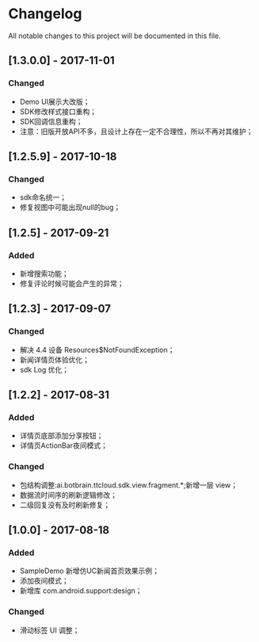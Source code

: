 # Changelog
All notable changes to this project will be documented in this file.
## [1.3.0.0] - 2017-11-01
### Changed
- Demo UI展示大改版；
- SDK修改样式接口重构；
- SDK回调信息重构；
- 注意：旧版开放API不多，且设计上存在一定不合理性，所以不再对其维护；

## [1.2.5.9] - 2017-10-18
### Changed
- sdk命名统一；
- 修复视图中可能出现null的bug；

## [1.2.5] - 2017-09-21
### Added
- 新增搜索功能；
- 修复评论时候可能会产生的异常；

## [1.2.3] - 2017-09-07
### Changed
- 解决 4.4 设备 Resources$NotFoundException；
- 新闻详情页体验优化；
- sdk Log 优化；

## [1.2.2] - 2017-08-31
### Added
- 详情页底部添加分享按钮；
- 详情页ActionBar夜间模式；
### Changed
- 包结构调整:ai.botbrain.ttcloud.sdk.view.fragment.*;新增一层 view；
- 数据流时间序的刷新逻辑修改；
- 二级回复没有及时刷新修复；

## [1.0.0] - 2017-08-18
### Added
- SampleDemo 新增仿UC新闻首页效果示例；
- 添加夜间模式；
- 新增库 com.android.support:design；
### Changed
- 滑动标签 UI 调整；


